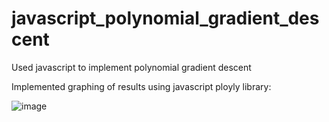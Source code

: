 # javascript_polynomial_gradient_descent
Used javascript to implement polynomial gradient descent

Implemented graphing of results using javascript ployly library:

![image](https://github.com/Brian-Wintz/javascript_polynomial_gradient_descent/assets/133924124/54fc8025-3df2-4204-93e4-d67d617acbeb)

